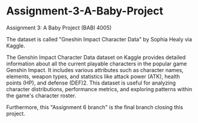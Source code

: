 # Assignment-3-A-Baby-Project
Assignment 3: A Baby Project (BABI 4005)


The dataset is called "Gneshin Impact Character Data" by Sophia Healy via Kaggle.

The Genshin Impact Character Data dataset on Kaggle provides detailed information about all the current playable characters in the popular game Genshin Impact. It includes various attributes such as character names, elements, weapon types, and statistics like attack power (ATK), health points (HP), and defense (DEF)2. This dataset is useful for analyzing character distributions, performance metrics, and exploring patterns within the game's character roster.


Furthermore, this "Assignment 6 branch" is the final branch closing this project. 
